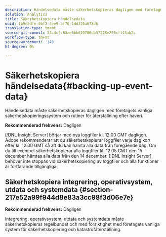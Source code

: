 ```yaml
---
description: Händelsedata måste säkerhetskopieras dagligen med företagets vanliga säkerhetskopieringssystem och rutiner för återställning efter haveri.
solution: Analytics
title: Säkerhetskopiera händelsedata
uuid: 1b9e5dfe-0bf2-4ee9-bf70-1dd320a678d6
translation-type: tm+mt
source-git-commit: 34cdcfc83ae6bb620706db37228e200cff43ab2c
workflow-type: tm+mt
source-wordcount: '149'
ht-degree: 0%

---
```



# Säkerhetskopiera händelsedata{#backing-up-event-data}

Händelsedata måste säkerhetskopieras dagligen med företagets vanliga säkerhetskopieringssystem och rutiner för återställning efter haveri.

**Rekommenderad frekvens:** Dagligen

[!DNL Insight Server] börjar med nya loggfiler kl. 12.00 GMT dagligen. Adobe rekommenderar att du säkerhetskopierar loggfiler varje dag kort efter kl. 12.00 GMT så att du kan hämta alla data från föregående dag. Om du till exempel säkerhetskopierar alla loggfiler kl. 12.05 GMT den 15 december hämtas alla data från den 14 december. [!DNL Insight Server] behöver inte stoppas vid säkerhetskopiering av loggfiler och alla funktioner är fortfarande tillgängliga.

## Säkerhetskopiera integrering, operativsystem, utdata och systemdata {#section-217e52a99f944d8e83a3cc98f3d06e7e}

**Rekommenderad frekvens:** Dagligen

Integrering, operativsystem, utdata och systemdata måste säkerhetskopieras regelbundet och med försiktighet med företagets vanliga system för säkerhetskopiering och katastrofåterställning.
